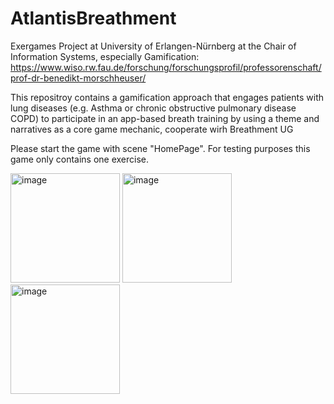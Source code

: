 # AtlantisBreathment
Exergames Project at University of Erlangen-Nürnberg at the Chair of Information Systems, especially Gamification: https://www.wiso.rw.fau.de/forschung/forschungsprofil/professorenschaft/prof-dr-benedikt-morschheuser/

This repositroy contains a gamification approach that engages patients with lung diseases (e.g. Asthma or chronic obstructive pulmonary disease COPD) to participate in an app-based breath training by using a theme and narratives as a core game mechanic, cooperate wirh Breathment UG

Please start the game with scene "HomePage".
For testing purposes this game only contains one exercise.

<img width="175" alt="image" src="https://github.com/Salazifel/AtlantisBreathment/assets/116598263/513cb61d-8f9d-4ce4-8c52-88ee219950dd">

<img width="175" alt="image" src="https://github.com/Salazifel/AtlantisBreathment/assets/116598263/01c12a76-ebba-4cd0-ae87-03978a0e74b1">

<img width="175" alt="image" src="https://github.com/Salazifel/AtlantisBreathment/assets/116598263/7dc4b12d-1f2e-443b-a95d-b1240bacc80c">
